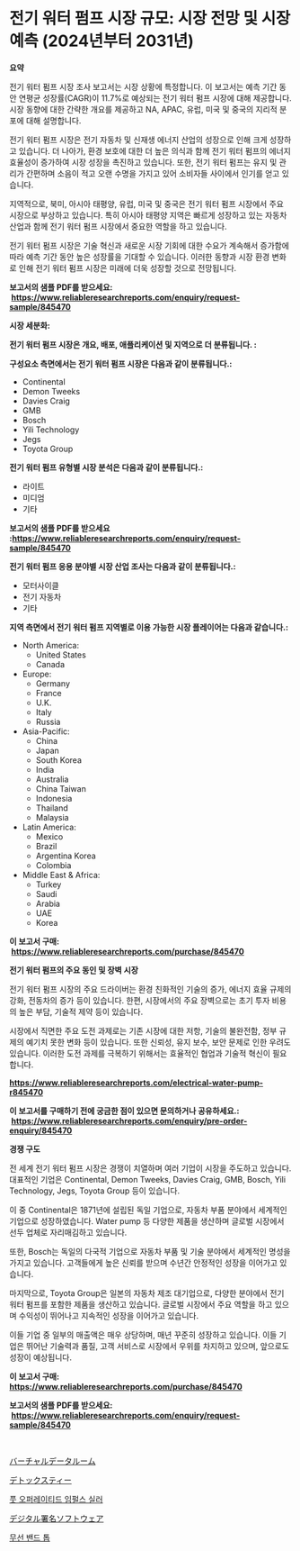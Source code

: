 <p><h1>전기 워터 펌프 시장 규모: 시장 전망 및 시장 예측 (2024년부터 2031년)</h1></p><p><strong>요약</strong></p>
<p><p>전기 워터 펌프 시장 조사 보고서는 시장 상황에 특정합니다. 이 보고서는 예측 기간 동안 연평균 성장률(CAGR)이 11.7%로 예상되는 전기 워터 펌프 시장에 대해 제공합니다. 시장 동향에 대한 간략한 개요를 제공하고 NA, APAC, 유럽, 미국 및 중국의 지리적 분포에 대해 설명합니다.</p><p>전기 워터 펌프 시장은 전기 자동차 및 신재생 에너지 산업의 성장으로 인해 크게 성장하고 있습니다. 더 나아가, 환경 보호에 대한 더 높은 의식과 함께 전기 워터 펌프의 에너지 효율성이 증가하여 시장 성장을 촉진하고 있습니다. 또한, 전기 워터 펌프는 유지 및 관리가 간편하며 소음이 적고 오랜 수명을 가지고 있어 소비자들 사이에서 인기를 얻고 있습니다.</p><p>지역적으로, 북미, 아시아 태평양, 유럽, 미국 및 중국은 전기 워터 펌프 시장에서 주요 시장으로 부상하고 있습니다. 특히 아시아 태평양 지역은 빠르게 성장하고 있는 자동차 산업과 함께 전기 워터 펌프 시장에서 중요한 역할을 하고 있습니다.</p><p>전기 워터 펌프 시장은 기술 혁신과 새로운 시장 기회에 대한 수요가 계속해서 증가함에 따라 예측 기간 동안 높은 성장률을 기대할 수 있습니다. 이러한 동향과 시장 환경 변화로 인해 전기 워터 펌프 시장은 미래에 더욱 성장할 것으로 전망됩니다.</p></p>
<p><strong>보고서의 샘플 PDF를 받으세요: &nbsp;<a href="https://www.reliableresearchreports.com/enquiry/request-sample/845470">https://www.reliableresearchreports.com/enquiry/request-sample/845470</a></strong></p>
<p><strong>시장 세분화:</strong></p>
<p><strong> 전기 워터 펌프 시장은 개요, 배포, 애플리케이션 및 지역으로 더 분류됩니다. :</strong></p>
<p><strong>구성요소 측면에서는 전기 워터 펌프 시장은 다음과 같이 분류됩니다.:</strong></p>
<p><ul><li>Continental</li><li>Demon Tweeks</li><li>Davies Craig</li><li>GMB</li><li>Bosch</li><li>Yili Technology</li><li>Jegs</li><li>Toyota Group</li></ul></p>
<p><strong> 전기 워터 펌프 유형별 시장 분석은 다음과 같이 분류됩니다.:</strong></p>
<p><ul><li>라이트</li><li>미디엄</li><li>기타</li></ul></p>
<p><strong>보고서의 샘플 PDF를 받으세요 :<a href="https://www.reliableresearchreports.com/enquiry/request-sample/845470">https://www.reliableresearchreports.com/enquiry/request-sample/845470</a></strong></p>
<p><strong> 전기 워터 펌프 응용 분야별 시장 산업 조사는 다음과 같이 분류됩니다.:</strong></p>
<p><ul><li>모터사이클</li><li>전기 자동차</li><li>기타</li></ul></p>
<p><strong>지역 측면에서 전기 워터 펌프 지역별로 이용 가능한 시장 플레이어는 다음과 같습니다.:</strong></p>
<p><ul>
    <li>
        North America:
        <ul>
            <li>United States</li>
            <li>Canada</li>
        </ul>
    </li>
    <li>
        Europe:
        <ul>
            <li>Germany</li>
            <li>France</li>
            <li>U.K.</li>
            <li>Italy</li>
            <li>Russia</li>
        </ul>
    </li>
    <li>
        Asia-Pacific:
        <ul>
            <li>China</li>
            <li>Japan</li>
            <li>South Korea</li>
            <li>India</li>
            <li>Australia</li>
            <li>China Taiwan</li>
            <li>Indonesia</li>
            <li>Thailand</li>
            <li>Malaysia</li>
        </ul>
    </li>
    <li>
        Latin America:
        <ul>
            <li>Mexico</li>
            <li>Brazil</li>
            <li>Argentina Korea</li>
            <li>Colombia</li>
        </ul>
    </li>
    <li>
        Middle East & Africa:
        <ul>
            <li>Turkey</li>
            <li>Saudi</li>
            <li>Arabia</li>
            <li>UAE</li>
            <li>Korea</li>
        </ul>
    </li>
    </ul></p>
<p><strong>이 보고서 구매: &nbsp;<a href="https://www.reliableresearchreports.com/purchase/845470">https://www.reliableresearchreports.com/purchase/845470</a></strong></p>
<p><strong>전기 워터 펌프의 주요 동인 및 장벽 시장</strong></p>
<p><p>전기 워터 펌프 시장의 주요 드라이버는 환경 친화적인 기술의 증가, 에너지 효율 규제의 강화, 전동차의 증가 등이 있습니다. 한편, 시장에서의 주요 장벽으로는 초기 투자 비용의 높은 부담, 기술적 제약 등이 있습니다.</p><p>시장에서 직면한 주요 도전 과제로는 기존 시장에 대한 저항, 기술의 불완전함, 정부 규제의 예기치 못한 변화 등이 있습니다. 또한 신뢰성, 유지 보수, 보안 문제로 인한 우려도 있습니다. 이러한 도전 과제를 극복하기 위해서는 효율적인 협업과 기술적 혁신이 필요합니다.</p></p>
<p><strong><a href="https://www.reliableresearchreports.com/electrical-water-pump-r845470">https://www.reliableresearchreports.com/electrical-water-pump-r845470</a></strong></p>
<p><strong>이 보고서를 구매하기 전에 궁금한 점이 있으면 문의하거나 공유하세요.: &nbsp;<a href="https://www.reliableresearchreports.com/enquiry/pre-order-enquiry/845470">https://www.reliableresearchreports.com/enquiry/pre-order-enquiry/845470</a></strong></p>
<p><strong>경쟁 구도</strong></p>
<p><p>전 세계 전기 워터 펌프 시장은 경쟁이 치열하며 여러 기업이 시장을 주도하고 있습니다. 대표적인 기업은 Continental, Demon Tweeks, Davies Craig, GMB, Bosch, Yili Technology, Jegs, Toyota Group 등이 있습니다. </p><p>이 중 Continental은 1871년에 설립된 독일 기업으로, 자동차 부품 분야에서 세계적인 기업으로 성장하였습니다. Water pump 등 다양한 제품을 생산하며 글로벌 시장에서 선두 업체로 자리매김하고 있습니다. </p><p>또한, Bosch는 독일의 다국적 기업으로 자동차 부품 및 기술 분야에서 세계적인 명성을 가지고 있습니다. 고객들에게 높은 신뢰를 받으며 수년간 안정적인 성장을 이어가고 있습니다.</p><p>마지막으로, Toyota Group은 일본의 자동차 제조 대기업으로, 다양한 분야에서 전기 워터 펌프를 포함한 제품을 생산하고 있습니다. 글로벌 시장에서 주요 역할을 하고 있으며 수익성이 뛰어나고 지속적인 성장을 이어가고 있습니다.</p><p>이들 기업 중 일부의 매출액은 매우 상당하며, 매년 꾸준히 성장하고 있습니다. 이들 기업은 뛰어난 기술력과 품질, 고객 서비스로 시장에서 우위를 차지하고 있으며, 앞으로도 성장이 예상됩니다.</p></p>
<p><strong>이 보고서 구매: &nbsp; <a href="https://www.reliableresearchreports.com/purchase/845470">https://www.reliableresearchreports.com/purchase/845470</a></strong></p>
<p><strong>보고서의 샘플 PDF를 받으세요: &nbsp;<a href="https://www.reliableresearchreports.com/enquiry/request-sample/845470">https://www.reliableresearchreports.com/enquiry/request-sample/845470</a></strong><strong></strong></p>
<p>&nbsp;</p>
<p><p><a href="https://github.com/oafhukehf4709715/Market-Research-Report-List-1/blob/main/589472320762.md">バーチャルデータルーム</a></p><p><a href="https://medium.com/@josephee58/%E3%83%87%E3%83%88%E3%83%83%E3%82%AF%E3%82%B9%E3%83%86%E3%82%A3%E3%83%BC%E5%B8%82%E5%A0%B4%E5%88%86%E6%9E%90-%E3%81%9D%E3%81%AEcagr-%E5%B8%82%E5%A0%B4%E3%82%BB%E3%82%B0%E3%83%A1%E3%83%B3%E3%83%86%E3%83%BC%E3%82%B7%E3%83%A7%E3%83%B3-%E3%81%8A%E3%82%88%E3%81%B3%E4%B8%96%E7%95%8C%E7%9A%84%E3%81%AA%E7%94%A3%E6%A5%AD%E6%A6%82%E8%A6%81-4ff6cfd4621b">デトックスティー</a></p><p><a href="https://medium.com/@leatharoan20231/%ED%92%8B-%EC%A1%B0%EC%9E%91-%EC%9E%84%ED%8E%84%EC%8A%A4-%EC%94%B0%EB%9F%AC-%EC%8B%9C%EC%9E%A5-%EC%84%B1%EA%B3%B5%EC%A0%81%EC%9D%B8-%EB%B9%84%EC%A6%88%EB%8B%88%EC%8A%A4-%EC%A0%84%EB%9E%B5%EC%9D%98-%EC%97%B4%EC%87%A0-2031%EB%85%84%EA%B9%8C%EC%A7%80-%EC%98%88%EC%B8%A1-6b35562d7e1b">풋 오퍼레이티드 임펄스 실러</a></p><p><a href="https://medium.com/@isomgleason2023/%E3%83%87%E3%82%B8%E3%82%BF%E3%83%AB%E7%BD%B2%E5%90%8D%E3%82%BD%E3%83%95%E3%83%88%E3%82%A6%E3%82%A7%E3%82%A2%E5%B8%82%E5%A0%B4%E3%83%AC%E3%83%9D%E3%83%BC%E3%83%88%E3%81%AF-%E3%81%93%E3%81%AE%E5%B8%82%E5%A0%B4%E3%81%AE%E6%9C%80%E6%96%B0%E3%81%AE%E3%83%88%E3%83%AC%E3%83%B3%E3%83%89%E3%81%A8%E6%88%90%E9%95%B7%E6%A9%9F%E4%BC%9A%E3%82%92%E6%98%8E%E3%82%89%E3%81%8B%E3%81%AB%E3%81%97%E3%81%A6%E3%81%84%E3%81%BE%E3%81%99-a179680c6a6a">デジタル署名ソフトウェア</a></p><p><a href="https://medium.com/@everettilkinson56562023/%EB%AC%B4%EC%84%A0-%EB%B0%B4%EB%93%9C-%ED%86%B1-%EC%8B%9C%EC%9E%A5%EC%9D%80-%EC%8B%9C%EC%9E%A5-%EC%A0%90%EC%9C%A0%EC%9C%A8-%EA%B7%9C%EB%AA%A8-%EB%B0%8F-2031%EB%85%84%EA%B9%8C%EC%A7%80-%EC%98%88%EC%83%81%EB%90%9C-%EC%98%88%EC%B8%A1%EC%97%90-%EC%B4%88%EC%A0%90%EC%9D%84-%EB%A7%9E%EC%B6%94%EA%B3%A0-%EC%9E%88%EC%8A%B5%EB%8B%88%EB%8B%A4-d99a466c0ae0">무선 밴드 톱</a></p></p>
